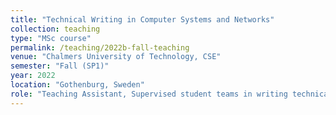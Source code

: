 ```yaml
---
title: "Technical Writing in Computer Systems and Networks"
collection: teaching
type: "MSc course"
permalink: /teaching/2022b-fall-teaching
venue: "Chalmers University of Technology, CSE"
semester: "Fall (SP1)"
year: 2022
location: "Gothenburg, Sweden"
role: "Teaching Assistant, Supervised student teams in writing technical surveys"
---
```


